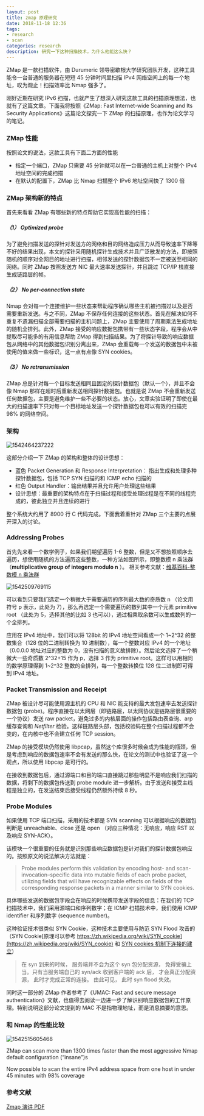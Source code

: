 ```yaml
---
layout: post
title: zmap 原理研究
date: 2018-11-18 12:36
tags:
- research
- scan
categories: research
description: 研究一下这种扫描技术，为什么他能这么快？
---
```

ZMap 是一款扫描软件，由 Durumeric 领导密歇根大学研究团队开发，这种工具能令一台普通的服务器在短短 45 分钟时间里扫描 IPv4 网络空间上的每一个地址，叹为观止！扫描效率比 Nmap 强多了。

刚好近期在研究 IPv6 扫描，也就产生了想深入研究这款工具的扫描原理想法，也就有了这篇文章。下面我将按照《ZMap: Fast Internet-wide Scanning and Its Security Applications》这篇论文探究一下 ZMap 的扫描原理，也作为论文学习的笔记。

### ZMap 性能

按照论文的说法，这款工具有下面二方面的性能

- 指定一个端口，ZMap 只需要 45 分钟就可以在一台普通的主机上对整个 IPv4 地址空间的完成扫描
- 在默认的配置下，ZMap 比 Nmap 扫描整个 IPv6 地址空间快了 1300 倍

### ZMap 架构新的特点

首先来看看 ZMap 有哪些新的特点帮助它实现高性能的扫描：

##### （1） Optimized probe

为了避免扫描发送的探针对发送方的网络和目的网络造成压力从而导致速率下降等不好的结果出现，本文的探针采用随机探针生成技术并且广泛散发的方法，即按照随机的顺序对全网目的地址进行扫描，相邻发送的探针数据包不一定被送至相同的网络。同时 ZMap 按照发送方 NIC 最大速率发送探针，并且跳过 TCP/IP 栈直接生成链路层的帧。

##### （2） No per-connection state

Nmap 会对每一个连接维护一些状态来帮助程序确认哪些主机被扫描过以及是否需要重新发送。与之不同，ZMap 不保存任何连接的这些状态。首先在解决如何不重复不遗漏扫描全部需要扫描的主机问题上，ZMap 主要使用了周期乘法生成地址的随机全排列。此外，ZMap 接受的响应数据包携带有一些状态字段，程序会从中提取尽可能多的有用信息帮助 ZMap 得到扫描结果。为了将探针导致的响应数据包从网络中的其他数据包识别分离出来，ZMap 会重载每一个发送的数据包中未被使用的值来做一些标识，这一点有点像 SYN cookies。

##### （3） No retransmission

ZMap 总是针对每一个目标发送相同且固定的探针数据包（默认一个），并且不会像 Nmap 那样在超时后重新发送相同探针数据包。也就是说 ZMap 不会重新发送任何数据包，主要是避免维护一些不必要的状态。放心，文章实验证明了即使在最大的扫描速率下只对每一个目标地址发送一个探针数据包也可以有效的扫描完 98% 的网络空间。

### 架构

![1542464237222](https://saferman.github.io/assets/img/zmap_imgs/ZMap_architecture.png)

这部分介绍一下 ZMap 的架构和整体的设计思想：

- 蓝色 Packet Generation 和 Response Interpretation： 指出生成和处理多种探针数据包，包括 TCP SYN 扫描的和 ICMP echo 扫描的
- 红色 Output Handler：输出结果并且允许用户处理这些结果
- 设计思想：最重要的架构特点在于扫描过程和接受处理过程是在不同的线程完成的，彼此独立并且连续的进行

整个系统大约用了 8900 行 C 代码完成。下面我着重针对 ZMap 三个主要的点展开深入的讨论。

### Addressing Probes

首先先来看一个数学例子，如果我们期望遍历 1-6 整数，但是又不想按照顺序去遍历，想使用随机的方法遍历这些整数，一种方法如图所示，即整数模 n 乘法群（**multiplicative group of integers modulo n** ）。 相关参考文献：[维基百科-整数模 n 乘法群](https://zh.wikipedia.org/zh-hans/%E6%95%B4%E6%95%B0%E6%A8%A1n%E4%B9%98%E6%B3%95%E7%BE%A4)

![1542509769115](https://saferman.github.io/assets/img/zmap_imgs/multiplicative_group_.png)

可以看到只要我们选定一个稍微大于需要遍历的序列最大数的奇质数 n （论文用符号 p 表示，此处为 7），那么再选定一个需要遍历的数列其中一个元素 primitive root （此处为 5，选择其他的比如 3 也可以），通过相乘取余数可以生成数列的一个全排列。

应用在 IPv4 地址中，我们可以将 128bit 的 IPv4 地址空间看成一个 1~2^32 的整数集合（128 位的二进制转换为 10 进制数），每一个整数对应 IPv4 的一个地址（0.0.0.0 地址对应的整数为 0，没有扫描的意义故排除）。然后论文选择了一个稍微大一些奇质数 2^32+15 作为 p，选择 3 作为 primitive root。这样可以用相同的数学原理得到 1~2^32 整数的全排列，每一个整数转换位 128 位二进制即可得到 IPv4 地址。

### Packet Transmission and Receipt

ZMap 被设计尽可能使用源主机的 CPU 和 NIC 能支持的最大发包速率去发送探针数据包 (probe)。程序直接在以太网层（即链路层，以太网协议是链路层很重要的一个协议）发送 raw packet，避免过多的内核层面的操作包括路由表查询、arp 缓存查询和 *Netfilter* 检验。这样链路层头部，包括校验码在整个扫描过程都不会变的，在内核中也不会建立任何 TCP session。

ZMap 的接受模块仍然使用 libpcap，虽然这个库很多时候会成为性能的瓶颈，但是考虑到响应的数据包速率不会有发送的那么快，在论文的测试中也验证了这一个观点，所以使用 libpcap 是可行的。

在接收到数据包后，通过源端口和目的端口直接跳过那些明显不是响应我们扫描的数据，将剩下的数据包传送到 probe module 进一步解析。由于发送和接受主线程是独立的，在发送结束后接受线程仍然额外持续 8 秒。

### Probe Modules

如果使用 TCP 端口扫描，采用的技术都是 SYN scanning 可以根据响应的数据包判断是 unreachable、close 还是 open （对应三种情况：无响应，响应 RST 以及响应 SYN-ACK）。

该模块一个很重要的任务就是识别那些响应数据包是针对我们的探针数据包响应的。按照原文的说法解决方法就是：

> Probe modules perform this validation by encoding host- and scan-invocation–specific data into mutable fields of each probe packet, utilizing fields that will have recognizable effects on fields of the corresponding response packets in a manner similar to SYN cookies.

具体哪些发送的数据包字段会在响应的时候携带发送字段的信息：在我们的 TCP 扫描技术中，我们采用源端口和序列数字；在 ICMP 扫描技术中，我们使用 ICMP identifier 和序列数字 (sequence number)。

这种验证技术很类似 SYN Cookie，这种技术主要使用与防范 SYN Flood 攻击的（SYN Cookie[原理可以参考 https://zh.wikipedia.org/wiki/SYN_cookie](https://zh.wikipedia.org/wiki/SYN_cookie) 和 [SYN cookies 机制下连接的建立](https://blog.csdn.net/justlinux2010/article/details/12619761)）

> 在 syn 到来的时候， 服务端并不会为这个 syn 包分配资源， 免得受骗上当。只有当服务端自己的 syn/ack 收到客户端的 ack 后， 才会真正分配资源， 此时才完成正常的连接。 由此可见， 此时 syn flood 失效。 

同时这一部分的 ZMap 作者参考了《UMAC: Fast and secure message authentication》文献，也值得去阅读一边进一步了解识别响应数据包的工作原理。特别说明这部分论文提到的 MAC 不是指物理地址，而是消息摘要的意思。

### 和 Nmap 的性能比较

![1542515605468](https://saferman.github.io/assets/img/zmap_imgs/ZMapVSnmap.png)

ZMap can scan more than 1300 times faster than the most aggressive Nmap default configuration (“insane”)s

Now possible to scan the entire IPv4 address space from one host in under 45 minutes with 98% coverage

### 参考文献

[Zmap 演讲 PDF](https://events.ccc.de/congress/2013/Fahrplan/system/attachments/2226/original/Scanning-30c3-13.pdf)



